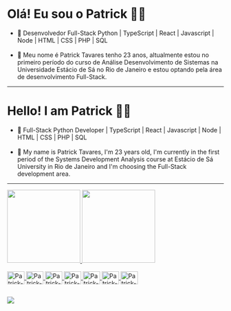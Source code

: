 <h1>Olá! Eu sou o Patrick 👋🏻</h1>

<ul>
  <li>🔭 Desenvolvedor Full-Stack Python | TypeScript | React | Javascript | Node | HTML | CSS | PHP | SQL</li>
  <br>
  <li>🌱 Meu nome é Patrick Tavares tenho 23 anos, altualmente estou no primeiro período do curso de Análise Desenvolvimento de Sistemas na Universidade Estácio de Sá no Rio de Janeiro e estou optando pela área de desenvolvimento Full-Stack.</li>
</ul>
<hr/>
<h1>Hello! I am Patrick 👋🏻</h1>

<ul>
  <li>🔭 Full-Stack Python Developer | TypeScript | React | Javascript | Node | HTML | CSS | PHP | SQL</li>
  <br>
  <li>🌱 My name is Patrick Tavares, I'm 23 years old, I'm currently in the first period of the Systems Development Analysis course at Estácio de Sá University in Rio de Janeiro and I'm choosing the Full-Stack development area.</li>
</ul>
<hr>

<div>
  <a href="https://github.com/Patrick-Al">
  <img height="170em" src="https://github-readme-stats.vercel.app/api?username=Patrick-Al&show_icons=true&theme=transparent&include_all_commits=true&count_private=true"/>
  <img height="170em" src="https://github-readme-stats.vercel.app/api/top-langs/?username=Patrick-Al&layout=donut&langs_count=7&theme=transparent"/>
</div>

<div style="display: inline_block"><br>
  <img align="center" alt="Patrick-Python" height="30" width="40" src="https://cdn.jsdelivr.net/gh/devicons/devicon@latest/icons/javascript/javascript-original.svg" />
  <img align="center" alt="Patrick-Python" height="30" width="40" src="https://cdn.jsdelivr.net/gh/devicons/devicon@latest/icons/tailwindcss/tailwindcss-original.svg" />
  <img align="center" alt="Patrick-Python" height="30" width="40" src="https://cdn.jsdelivr.net/gh/devicons/devicon@latest/icons/html5/html5-original.svg" />
  <img align="center" alt="Patrick-Python" height="30" width="40" src="https://cdn.jsdelivr.net/gh/devicons/devicon@latest/icons/react/react-original.svg" />
  <img align="center" alt="Patrick-Python" height="30" width="40" src="https://cdn.jsdelivr.net/gh/devicons/devicon@latest/icons/typescript/typescript-original.svg" />
  <img align="center" alt="Patrick-Python" height="30" width="40" src="https://cdn.jsdelivr.net/gh/devicons/devicon@latest/icons/nodejs/nodejs-original-wordmark.svg" />
  <img align="center" alt="Patrick-Python" height="30" width="40" src="https://cdn.jsdelivr.net/gh/devicons/devicon@latest/icons/python/python-original.svg" />
</div>

##
<div>
  <a href="https://www.linkedin.com/in/patrick-almeida-4a1b60174" target="_blank"><img src="https://img.shields.io/badge/LinkedIn-0077B5?style=for-the-badge&logo=linkedin&logoColor=white" target="_blank"/></a>
</div>
